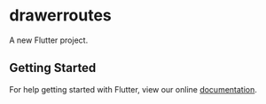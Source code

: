 # drawerroutes

A new Flutter project.

## Getting Started

For help getting started with Flutter, view our online
[documentation](https://flutter.io/).
